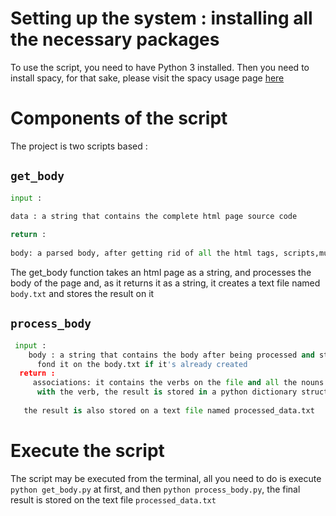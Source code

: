 # Setting up the system : installing all the necessary packages

To use the script, you need to have Python 3 installed. Then you need to install spacy, for that sake, please visit the spacy usage page [here](https://spacy.io/usage/)


# Components of the script 

The project is two scripts based : 
## `get_body`
 ```python
 input : 
        
 data : a string that contains the complete html page source code 
 
 return :
        
 body: a parsed body, after getting rid of all the html tags, scripts,multiple spaces and line breaks
 ```
 The get_body function takes an html page as a string, and processes the body of the page and, as it returns it as a string, it creates a text file named `body.txt` and stores the result on it
 ## `process_body`
 
```python
 input : 
    body : a string that contains the body after being processed and structured, if body is not given, the scripts tries to 
      fond it on the body.txt if it's already created
  return :
     associations: it contains the verbs on the file and all the nouns that may go hand in hand 
      with the verb, the result is stored in a python dictionary structure
        
   the result is also stored on a text file named processed_data.txt
```
# Execute the script 

The script may be executed from the terminal, all you need to do is execute `python get_body.py` at first, and then `python process_body.py`, the final result is stored on the text file `processed_data.txt`
